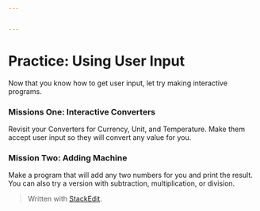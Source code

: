```yaml
---


---
```


<h1 id="practice-using-user-input">Practice: Using User Input</h1>
<p>Now that you know how to get user input, let try making interactive programs.</p>
<h3 id="missions-one-interactive-converters">Missions One: Interactive Converters</h3>
<p>Revisit your Converters for Currency, Unit, and Temperature. Make them accept user input so they will convert any value for you.</p>
<h3 id="mission-two-adding-machine">Mission Two: Adding Machine</h3>
<p>Make a program that will add any two numbers for you and print the result. You can also try a version with subtraction, multiplication, or division.</p>
<blockquote>
<p>Written with <a href="https://stackedit.io/">StackEdit</a>.</p>
</blockquote>


